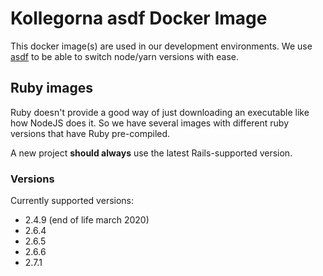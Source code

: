 # Kollegorna asdf Docker Image

This docker image(s) are used in our development environments. We use [asdf](https://asdf-vm.com/) to be able to switch node/yarn versions with ease.

## Ruby images

Ruby doesn't provide a good way of just downloading an executable like how NodeJS does it. So we have several images with different ruby versions that have Ruby pre-compiled.

A new project **should always** use the latest Rails-supported version.

### Versions

Currently supported versions:

* 2.4.9 (end of life march 2020)
* 2.6.4
* 2.6.5
* 2.6.6
* 2.7.1